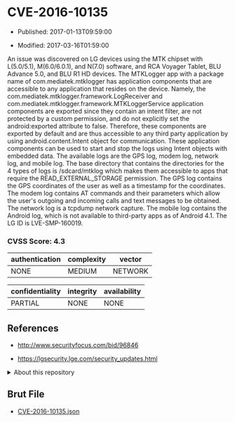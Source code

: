 # CVE-2016-10135

- Published: 2017-01-13T09:59:00

- Modified: 2017-03-16T01:59:00

An issue was discovered on LG devices using the MTK chipset with L(5.0/5.1), M(6.0/6.0.1), and N(7.0) software, and RCA Voyager Tablet, BLU Advance 5.0, and BLU R1 HD devices. The MTKLogger app with a package name of com.mediatek.mtklogger has application components that are accessible to any application that resides on the device. Namely, the com.mediatek.mtklogger.framework.LogReceiver and com.mediatek.mtklogger.framework.MTKLoggerService application components are exported since they contain an intent filter, are not protected by a custom permission, and do not explicitly set the android:exported attribute to false. Therefore, these components are exported by default and are thus accessible to any third party application by using android.content.Intent object for communication. These application components can be used to start and stop the logs using Intent objects with embedded data. The available logs are the GPS log, modem log, network log, and mobile log. The base directory that contains the directories for the 4 types of logs is /sdcard/mtklog which makes them accessible to apps that require the READ_EXTERNAL_STORAGE permission. The GPS log contains the GPS coordinates of the user as well as a timestamp for the coordinates. The modem log contains AT commands and their parameters which allow the user's outgoing and incoming calls and text messages to be obtained. The network log is a tcpdump network capture. The mobile log contains the Android log, which is not available to third-party apps as of Android 4.1. The LG ID is LVE-SMP-160019.

### CVSS Score: **4.3**

| authentication | complexity | vector |
| --- | --- | --- |
| NONE | MEDIUM | NETWORK |

| confidentiality | integrity | availability |
| --- | --- | --- |
| PARTIAL | NONE | NONE |

## References

* http://www.securityfocus.com/bid/96846

* https://lgsecurity.lge.com/security_updates.html

<details>
<summary>About this repository</summary> 

  This repository is part of the project [Live Hack CVE](https://github.com/Live-Hack-CVE). Main website can be found [www.live-hack.org](https://www.live-hack.org) 
  
  Made by [Sn0wAlice](https://github.com/Sn0wAlice) for the people that care about security and need to have a feed of the latest CVEs. Hope you enjoy it, don't forget to star the repo and follow me on [Twitter](https://twitter.com/Sn0wAlice) and [Github](https://github.com/Sn0wAlice). And that is my [personnal website](https://www.alice-snow.me/)

  - [Home Page](https://github.com/Live-Hack-CVE)
  - [Framework](https://github.com/Live-Hack-CVE/cve-framework)
  - [CVE database](https://github.com/Live-Hack-CVE/full_database)
  - [Changelog](https://github.com/Live-Hack-CVE/Changelog)
</details>

## Brut File

* [CVE-2016-10135.json](https://raw.githubusercontent.com/Live-Hack-CVE/full_database/main/cves/2016/CVE-2016-10135.json)

